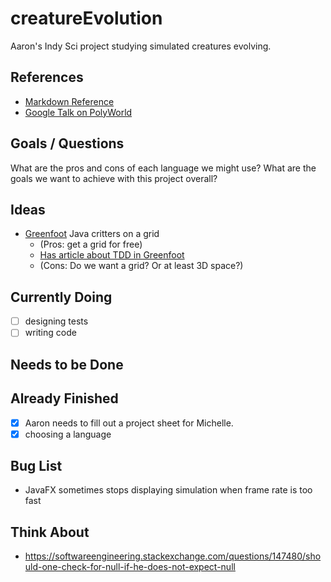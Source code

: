 # creatureEvolution
Aaron's Indy Sci project studying simulated creatures evolving.

## References
* [Markdown Reference](https://guides.github.com/features/mastering-markdown/)
* [Google Talk on PolyWorld](https://www.youtube.com/watch?v=_m97_kL4ox0)

## Goals / Questions
What are the pros and cons of each language we might use?
What are the goals we want to achieve with this project overall?

## Ideas
* [Greenfoot](http://www.greenfoot.org) Java critters on a grid 
   * (Pros: get a grid for free)
   * [Has article about TDD in Greenfoot](https://greenroom.greenfoot.org/files/740/original.pdf)
   * (Cons: Do we want a grid? Or at least 3D space?)


## Currently Doing
- [ ] designing tests
- [ ] writing code

## Needs to be Done

## Already Finished
- [x] Aaron needs to fill out a project sheet for Michelle.
- [x] choosing a language

## Bug List
- JavaFX sometimes stops displaying simulation when frame rate is too fast


## Think About
- https://softwareengineering.stackexchange.com/questions/147480/should-one-check-for-null-if-he-does-not-expect-null
